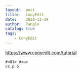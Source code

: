 ```yaml
---
layout:  post
title:   ConyEdit
date:    2020-12-29
author:  Tangle
catalog: true
tags:
    - ConyEdit
---
```


<https://www.conyedit.com/tutorial>

```
#<01> #<a>
cc.p 5
```
